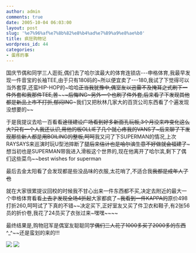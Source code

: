 ```yaml
---
author: admin
comments: true
date: 2005-10-04 06:03:00
layout: post
slug: '%e7%96%af%e7%8b%82%e8%b4%ad%e7%89%a9%e8%ae%b0'
title: 疯狂购物记
wordpress_id: 44
categories:
- 蛋疼的事
---
```


国庆节偶和同学三人逛街,偶们去了哈尔滨最大的体育连锁店---申格体育,我最早发现一件音宝的长袖TEE,由于只有180码的~所以便宜卖了---180,我试了下觉得可以当外套穿,还蛮HIP-HOP的~哈哈~~正当我犹豫中,偶室友以迅雷不及掩耳之式刷下一件外套和我那件TEE,苦~~~~~~~~~后悔ING~~~另外一个也刷了件外套,后来看了下发现其他都是新品上市不打折,郁闷ING~~~我们又把秋林几家大的百货公司东西看了个遍发现没想要的~~

于是我提议去哈一百看看~~途径建设广场看到好多新面孔玩板,3个月没来咋变化这么大?只有一个人我还认识,用他的板OLLIE了几个就心疼我的VANS了~后来聊了下发现那些新人都是用BOILING的整板,呵呵~~我又问了下SUPERMAN的情况,上次RAYSAYS来巡演时玩U型池摔断了腿~~后来估计也是哈尔滨生意不好做就会福建了~~~想当初也是SUPERMAN带我进入滑板这个世界的,现在他离开了哈尔滨,剩下了偶们这些菜鸟~~best wishes for superman

最后去金太阳看了会发现都是些没品味的衣服,太花哨了,不适合我~~我都是成年人了也~~

就在大家很累提议回校的时候我不甘心出来一件东西都不买,决定去附近的最大一个申格体育看看~~上去才发现全场4折起~~大家都疯了~~~我看到一件KAPPA的~~原价498打折260,呵呵试了下真的不错~~决定买下,正好室友又买了件卫衣和鞋子,有2张56员的折价卷,我花了24员买了衣张过来~嘿嘿~~~~

最终结果是,购物冠军是偶室友聪聪同学~~偶们三人花了1000多买了2000多的东西~~^_^~~还是蛮划的来的!!!

[![](http://blufiles.storage.live.com/y1pZSiJ2cSQwcFSoxl05K8eS35gplqlTvrEH-wZPyMUpNzh2JBZo3Z-3guqX5SEtGU1A0reoaWyco0)](http://blufiles.storage.live.com/y1pZSiJ2cSQwcFSoxl05K8eS35gplqlTvrEqaBoDqjOyx_coE_3IRs91s_l1aB_JRd1i3T6vta3E74)
[![](http://blufiles.storage.live.com/y1pic2l2HwcQmh_9PbFuJINc2PQKKP7mAhMOhO9JkRTPTeKuxwGZbudsf8-D3YC1d7zq07SLJhlDhs)](http://blufiles.storage.live.com/y1pic2l2HwcQmh_9PbFuJINc2PQKKP7mAhMJMGr4ewqFiO-q2Rbb-IyDKVvCVviKsKjtNUYt0_MUFw)
